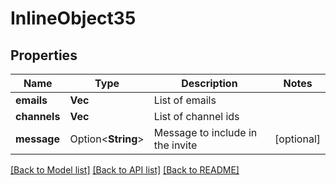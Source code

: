 # InlineObject35

## Properties

Name | Type | Description | Notes
------------ | ------------- | ------------- | -------------
**emails** | **Vec<String>** | List of emails | 
**channels** | **Vec<String>** | List of channel ids | 
**message** | Option<**String**> | Message to include in the invite | [optional]

[[Back to Model list]](../README.md#documentation-for-models) [[Back to API list]](../README.md#documentation-for-api-endpoints) [[Back to README]](../README.md)


